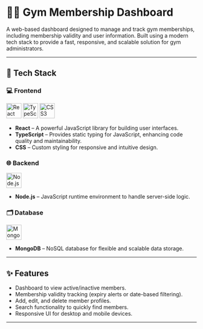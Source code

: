 # 🏋️‍♂️ Gym Membership Dashboard

A web-based dashboard designed to manage and track gym memberships, including membership validity and user information. Built using a modern tech stack to provide a fast, responsive, and scalable solution for gym administrators.

---

## 🔧 Tech Stack

### 💻 Frontend

<p align="left">
  <img src="https://cdn.jsdelivr.net/gh/devicons/devicon/icons/react/react-original.svg" alt="React" width="40" />
  <img src="https://cdn.jsdelivr.net/gh/devicons/devicon/icons/typescript/typescript-original.svg" alt="TypeScript" width="40" />
  <img src="https://cdn.jsdelivr.net/gh/devicons/devicon/icons/css3/css3-original.svg" alt="CSS3" width="40" />
</p>

- **React** – A powerful JavaScript library for building user interfaces.
- **TypeScript** – Provides static typing for JavaScript, enhancing code quality and maintainability.
- **CSS** – Custom styling for responsive and intuitive design.

### 🌐 Backend

<p align="left">
  <img src="https://cdn.jsdelivr.net/gh/devicons/devicon/icons/nodejs/nodejs-original.svg" alt="Node.js" width="40" />
</p>

- **Node.js** – JavaScript runtime environment to handle server-side logic.

### 🗂️ Database

<p align="left">
  <img src="https://cdn.jsdelivr.net/gh/devicons/devicon/icons/mongodb/mongodb-original.svg" alt="MongoDB" width="40" />
</p>

- **MongoDB** – NoSQL database for flexible and scalable data storage.

---
## ✨ Features

- Dashboard to view active/inactive members.
- Membership validity tracking (expiry alerts or date-based filtering).
- Add, edit, and delete member profiles.
- Search functionality to quickly find members.
- Responsive UI for desktop and mobile devices.

---
